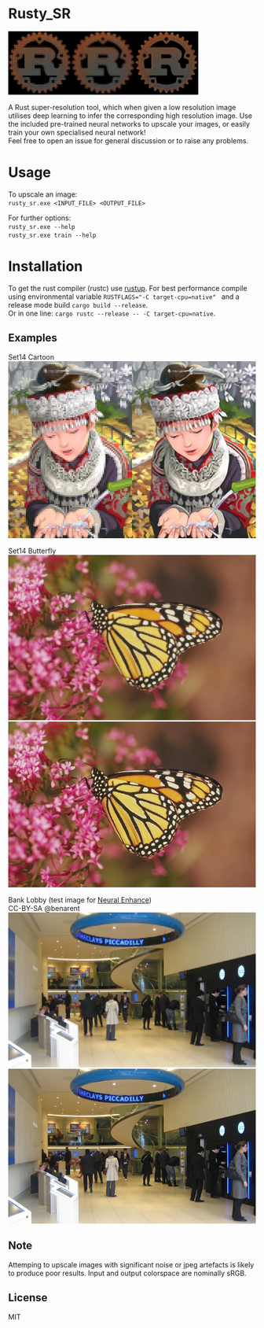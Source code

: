 # Rusty_SR
![LogoNN](docs/logo_nn.png)![LogoLin](docs/logo_lin.png)![Logo](docs/logo_rs.png)

A Rust super-resolution tool, which when given a low resolution image utilises deep learning to infer the corresponding high resolution image. 
Use the included pre-trained neural networks to upscale your images, or easily train your own specialised neural network!  
Feel free to open an issue for general discussion or to raise any problems.  

# Usage
To upscale an image:  
`rusty_sr.exe <INPUT_FILE> <OUTPUT_FILE>`  

For further options:  
`rusty_sr.exe --help`  
`rusty_sr.exe train --help`  

# Installation
To get the rust compiler (rustc) use [rustup](https://rustup.rs). For best performance compile using environmental variable `RUSTFLAGS="-C target-cpu=native" ` and a release mode build `cargo build --release`.  
Or in one line: `cargo rustc --release -- -C target-cpu=native`.  

## Examples
Set14 Cartoon  
![CartoonLowRes](docs/cartoon_nn.png)![Cartoon](docs/cartoon_rsa.png)

Set14 Butterfly  
![ButterflyLowRes](docs/butterfly_nn.png)![Butterfly](docs/butterfly_rs.png)

Bank Lobby (test image for [Neural Enhance](https://github.com/alexjc/neural-enhance))  
CC-BY-SA @benarent  
![BankLowRes](docs/bank_nn.png)![Bank](docs/bank_rs.png)

## Note
Attemping to upscale images with significant noise or jpeg artefacts is likely to produce poor results. Input and output colorspace are nominally sRGB.

## License
MIT
